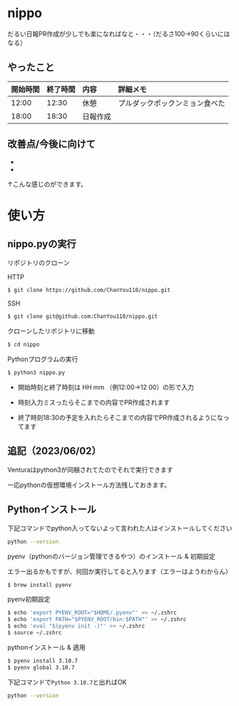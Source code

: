 # nippo
だるい日報PR作成が少しでも楽になればなと・・・（だるさ100→90くらいにはなる）

## やったこと
| 開始時間 | 終了時間 | 内容 | 詳細メモ |
| :-- | :-- | :-- | :-- |
| 12:00 | 12:30 | 休憩 | プルダックポックンミョン食べた |
| 18:00 | 18:30 | 日報作成 |  |

## 改善点/今後に向けて
-
-

↑こんな感じのができます。


# 使い方


## nippo.pyの実行

リポジトリのクローン

HTTP
```sh
$ git clone https://github.com/ChanYou110/nippo.git
```
SSH
```sh
$ git clone git@github.com:ChanYou110/nippo.git
```
クローンしたリポジトリに移動
```sh
$ cd nippo
```
Pythonプログラムの実行
```sh
$ python3 nippo.py
```
- 開始時刻と終了時刻は HH mm （例12:00→12 00）の形で入力

- 時刻入力ミスったらそこまでの内容でPR作成されます

- 終了時刻18:30の予定を入れたらそこまでの内容でPR作成されるようになってます

## 追記（2023/06/02）
Venturaはpython3が同梱されてたのでそれで実行できます

一応pythonの仮想環境インストール方法残しておきます。
## Pythonインストール
下記コマンドでpython入ってないよって言われた人はインストールしてください
```sh
python --version
```
pyenv（pythonのバージョン管理できるやつ）のインストール & 初期設定

エラー出るかもですが、何回か実行してると入ります（エラーはようわからん）
```sh
$ brew install pyenv
```
pyenv初期設定
```sh
$ echo 'export PYENV_ROOT="$HOME/.pyenv"' >> ~/.zshrc
$ echo 'export PATH="$PYENV_ROOT/bin:$PATH"' >> ~/.zshrc
$ echo 'eval "$(pyenv init -)"' >> ~/.zshrc
$ source ~/.zshrc
```
pythonインストール & 適用
```sh
$ pyenv install 3.10.7
$ pyenv global 3.10.7
```
下記コマンドで`Python 3.10.7`と出ればOK
```sh
python --version
```